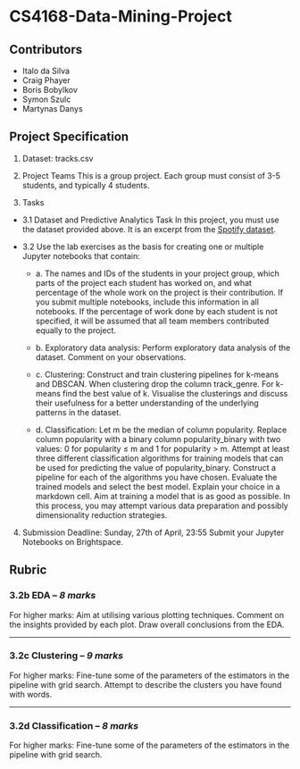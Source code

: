 # CS4168-Data-Mining-Project

## Contributors
- Italo da Silva
- Craig Phayer
- Boris Bobylkov
- Symon Szulc
- Martynas Danys

## Project Specification

1. Dataset: tracks.csv

2. Project Teams
   This is a group project. Each group must consist of 3-5 students, and typically 4 students.

3. Tasks

- 3.1 Dataset and Predictive Analytics Task
  In this project, you must use the dataset provided above. It is an excerpt from the [Spotify dataset](https://huggingface.co/datasets/maharshipandya/spotify-tracks-dataset).

- 3.2 Use the lab exercises as the basis for creating one or multiple Jupyter notebooks that contain:


    - a. The names and IDs of the students in your project group, which parts of the project each student has worked on,
        and what percentage of the whole work on the project is their contribution. If you submit multiple notebooks, include this information in all notebooks.
        If the percentage of work done by each student is not specified, it will be assumed that all team members contributed equally to the project.
  

    - b. Exploratory data analysis: Perform exploratory data analysis of the dataset. Comment on your observations.


    - c. Clustering: Construct and train clustering pipelines for k-means and DBSCAN. When clustering drop the column track_genre.
        For k-means find the best value of k. Visualise the clusterings and discuss their usefulness for a better understanding of the underlying patterns in the dataset.


    - d. Classification: Let m be the median of column popularity. Replace column popularity with a binary column popularity_binary with two values:
        0 for popularity ≤ m and 1 for popularity > m. Attempt at least three different classification algorithms for training models that can be used for predicting the value of popularity_binary.
        Construct a pipeline for each of the algorithms you have chosen. Evaluate the trained models and select the best model.
        Explain your choice in a markdown cell. Aim at training a model that is as good as possible.
        In this process, you may attempt various data preparation and possibly dimensionality reduction strategies.


4. Submission
   Deadline: Sunday, 27th of April, 23:55
   Submit your Jupyter Notebooks on Brightspace.

## Rubric

### 3.2b EDA – *8 marks*
For higher marks: Aim at utilising various plotting techniques. Comment on the insights provided by each plot. Draw overall conclusions from the EDA.

---

### 3.2c Clustering – *9 marks*
For higher marks: Fine-tune some of the parameters of the estimators in the pipeline with grid search. Attempt to describe the clusters you have found with words.

---

### 3.2d Classification – *8 marks*
For higher marks: Fine-tune some of the parameters of the estimators in the pipeline with grid search.